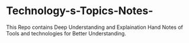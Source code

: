 # Technology-s-Topics-Notes-
This Repo contains Deep Understanding and Explaination Hand Notes of Tools and technologies for Better Understanding.
